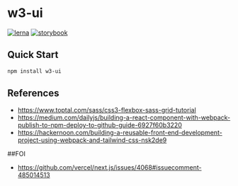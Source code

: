 # w3-ui


[![lerna](https://img.shields.io/badge/maintained%20with-lerna-cc00ff.svg)](https://lerna.js.org/)
[![storybook](https://raw.githubusercontent.com/storybookjs/brand/master/badge/badge-storybook.svg)](https://w3cafe.github.io/w3-ui/)

## Quick Start
```sh
npm install w3-ui 
```
## References

 - https://www.toptal.com/sass/css3-flexbox-sass-grid-tutorial
 - https://medium.com/dailyjs/building-a-react-component-with-webpack-publish-to-npm-deploy-to-github-guide-6927f60b3220
 - https://hackernoon.com/building-a-reusable-front-end-development-project-using-webpack-and-tailwind-css-nsk2de9
 
 ##FOI
 - https://github.com/vercel/next.js/issues/4068#issuecomment-485014513